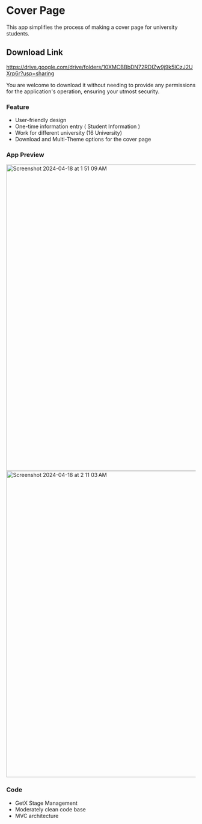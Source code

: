# Cover Page

This app simplifies the process of making a cover page for university students.

## Download Link
https://drive.google.com/drive/folders/10XMCBBbDN72RDIZw9j9k5ICzJ2UXrp6r?usp=sharing

You are welcome to download it without needing to provide any permissions for the 
application's operation, ensuring your utmost security.

### Feature

- User-friendly design
- One-time information entry ( Student Information )
- Work for different university (16 University)
- Download and Multi-Theme options for the cover page

### App Preview

<img width="815" alt="Screenshot 2024-04-18 at 1 51 09 AM" src="https://github.com/hafizflow/cover_page/assets/143031834/84cf7bf5-0768-4788-9952-cb6c0bc9d0d2">
<img width="815" alt="Screenshot 2024-04-18 at 2 11 03 AM" src="https://github.com/hafizflow/cover_page/assets/143031834/378c6754-edd1-4506-94ba-b0caa6b2fd83">


### Code

- GetX Stage Management
- Moderately clean code base
- MVC architecture
